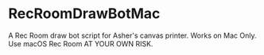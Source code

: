 # RecRoomDrawBotMac
A Rec Room draw bot script for Asher's canvas printer. Works on Mac Only. Use macOS Rec Room AT YOUR OWN RISK.
